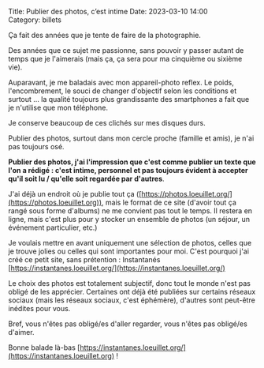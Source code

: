 Title: Publier des photos, c’est intime 
Date: 2023-03-10 14:00  
Category: billets  

Ça fait des années que je tente de faire de la photographie.

Des années que ce sujet me passionne, sans pouvoir y passer autant de temps que je l'aimerais (mais ça, ça sera pour ma cinquième ou sixième vie).

Auparavant, je me baladais avec mon appareil-photo reflex. Le poids, l'encombrement, le souci de changer d'objectif selon les conditions et surtout … la qualité toujours plus grandissante des smartphones a fait que je n'utilise que mon téléphone.

Je conserve beaucoup de ces clichés sur mes disques durs.

Publier des photos, surtout dans mon cercle proche (famille et amis), je n'ai pas toujours osé.

**Publier des photos, j'ai l'impression que c'est comme publier un texte que l'on a rédigé : c'est intime, personnel et pas toujours évident à accepter qu'il soit lu / qu'elle soit regardée par d'autres**.

J'ai déjà un endroit où je publie tout ça ([https://photos.loeuillet.org/](https://photos.loeuillet.org)), mais le format de ce site (d'avoir tout ça rangé sous forme d'albums) ne me convient pas tout le temps. Il restera en ligne, mais c'est plus pour y stocker un ensemble de photos (un séjour, un événement particulier, etc.)

Je voulais mettre en avant uniquement une sélection de photos, celles que je trouve jolies ou celles qui sont importantes pour moi. C'est pourquoi j'ai créé ce petit site, sans prétention : Instantanés [https://instantanes.loeuillet.org/](https://instantanes.loeuillet.org/)

Le choix des photos est totalement subjectif, donc tout le monde n'est pas obligé de les apprécier. Certaines ont déjà été publiées sur certains réseaux sociaux (mais les réseaux sociaux, c'est éphémère), d'autres sont peut-être inédites pour vous.

Bref, vous n'êtes pas obligé/es d'aller regarder, vous n'êtes pas obligé/es d'aimer.

Bonne balade là-bas [https://instantanes.loeuillet.org/](https://instantanes.loeuillet.org) !
